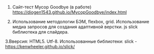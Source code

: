 1. Сайт-тест Mycop Goodbye (в работе)
 https://diogen1543.github.io/MycopGoodbye/index.html

2. Использование методологии БЭМ, flexbox, grid. Использование медиа запросов для создания адаптивной верстки. js slick библиотека для слайдера.

3.Вверсия: HTML5. Utf-8.
    Использованные библиотеки: slick - https://kenwheeler.github.io/slick/
